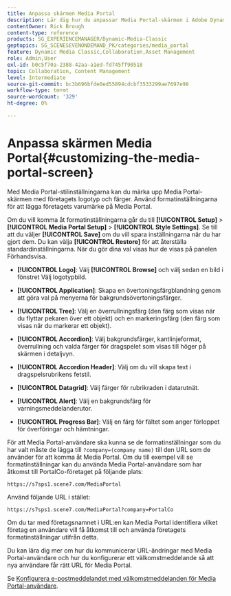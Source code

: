 ```yaml
---
title: Anpassa skärmen Media Portal
description: Lär dig hur du anpassar Media Portal-skärmen i Adobe Dynamic Media Classic.
contentOwner: Rick Brough
content-type: reference
products: SG_EXPERIENCEMANAGER/Dynamic-Media-Classic
geptopics: SG_SCENESEVENONDEMAND_PK/categories/media_portal
feature: Dynamic Media Classic,Collaboration,Asset Management
role: Admin,User
exl-id: b0c5f70a-2388-42aa-a1ed-fd745ff90518
topic: Collaboration, Content Management
level: Intermediate
source-git-commit: bc3b696bfde0ed55894cdcbf3533299ae7697e98
workflow-type: tm+mt
source-wordcount: '329'
ht-degree: 0%

---
```


# Anpassa skärmen Media Portal{#customizing-the-media-portal-screen}

Med Media Portal-stilinställningarna kan du märka upp Media Portal-skärmen med företagets logotyp och färger. Använd formatinställningarna för att lägga företagets varumärke på Media Portal.

Om du vill komma åt formatinställningarna går du till **[!UICONTROL Setup]** > **[!UICONTROL Media Portal Setup]** > **[!UICONTROL Style Settings]**. Se till att du väljer **[!UICONTROL Save]** om du vill spara inställningarna när du har gjort dem. Du kan välja **[!UICONTROL Restore]** för att återställa standardinställningarna. När du gör dina val visas hur de visas på panelen Förhandsvisa.

* **[!UICONTROL Logo]**: Välj **[!UICONTROL Browse]** och välj sedan en bild i fönstret Välj logotypbild.

* **[!UICONTROL Application]**: Skapa en övertoningsfärgblandning genom att göra val på menyerna för bakgrundsövertoningsfärger.

* **[!UICONTROL Tree]**: Välj en överrullningsfärg (den färg som visas när du flyttar pekaren över ett objekt) och en markeringsfärg (den färg som visas när du markerar ett objekt).

* **[!UICONTROL Accordion]**: Välj bakgrundsfärger, kantlinjeformat, överrullning och valda färger för dragspelet som visas till höger på skärmen i detaljvyn.

* **[!UICONTROL Accordion Header]**: Välj om du vill skapa text i dragspelsrubrikens fetstil.

* **[!UICONTROL Datagrid]**: Välj färger för rubrikraden i datarutnät.

* **[!UICONTROL Alert]**: Välj en bakgrundsfärg för varningsmeddelanderutor.

* **[!UICONTROL Progress Bar]**: Välj en färg för fältet som anger förloppet för överföringar och hämtningar.

För att Media Portal-användare ska kunna se de formatinställningar som du har valt måste de lägga till `?company=(company name)` till den URL som de använder för att komma åt Media Portal. Om du till exempel vill se formatinställningar kan du använda Media Portal-användare som har åtkomst till PortalCo-företaget på följande plats:

`https://s7sps1.scene7.com/MediaPortal`

Använd följande URL i stället:

`https://s7sps1.scene7.com/MediaPortal?company=PortalCo`

Om du tar med företagsnamnet i URL:en kan Media Portal identifiera vilket företag en användare vill få åtkomst till och använda företagets formatinställningar utifrån detta.

Du kan lära dig mer om hur du kommunicerar URL-ändringar med Media Portal-användare och hur du konfigurerar ett välkomstmeddelande så att nya användare får rätt URL för Media Portal.

Se [Konfigurera e-postmeddelandet med välkomstmeddelanden för Media Portal-användare](adding-media-portal-users.md#setting_up_the_welcome_e_mail_message_for_media_portal_users).
